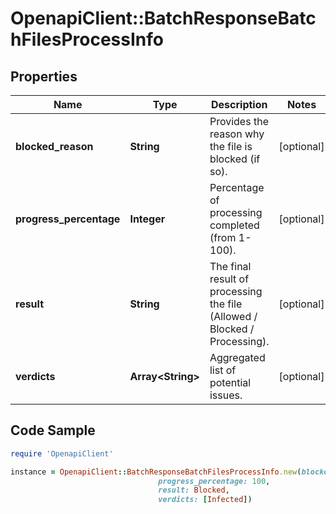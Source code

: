 # OpenapiClient::BatchResponseBatchFilesProcessInfo

## Properties

Name | Type | Description | Notes
------------ | ------------- | ------------- | -------------
**blocked_reason** | **String** | Provides the reason why the file is blocked (if so). | [optional] 
**progress_percentage** | **Integer** | Percentage of processing completed (from 1-100). | [optional] 
**result** | **String** | The final result of processing the file (Allowed / Blocked / Processing). | [optional] 
**verdicts** | **Array&lt;String&gt;** | Aggregated list of potential issues. | [optional] 

## Code Sample

```ruby
require 'OpenapiClient'

instance = OpenapiClient::BatchResponseBatchFilesProcessInfo.new(blocked_reason: Infected,
                                 progress_percentage: 100,
                                 result: Blocked,
                                 verdicts: [Infected])
```


